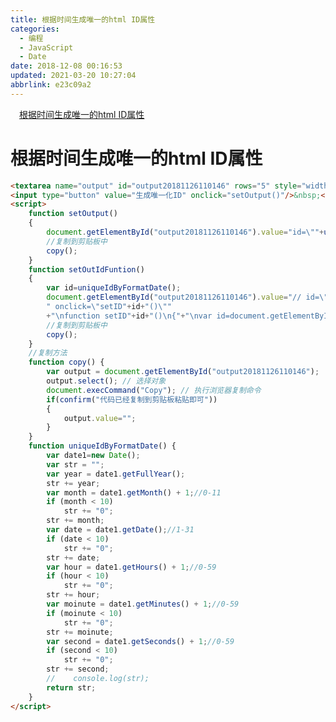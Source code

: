 ```yaml
---
title: 根据时间生成唯一的html ID属性
categories: 
  - 编程
  - JavaScript
  - Date
date: 2018-12-08 00:16:53
updated: 2021-03-20 10:27:04
abbrlink: e23c09a2
---
```

<div id='my_toc'><a href="/blog/e23c09a2/#根据时间生成唯一的html-ID属性" class="header_1">根据时间生成唯一的html ID属性</a>&nbsp;<br></div>
<style>.header_1{margin-left: 1em;}.header_2{margin-left: 2em;}.header_3{margin-left: 3em;}.header_4{margin-left: 4em;}.header_5{margin-left: 5em;}.header_6{margin-left: 6em;}</style>
<!--more-->
<script>if (navigator.platform.search('arm')==-1){document.getElementById('my_toc').style.display = 'none';}var e,p = document.getElementsByTagName('p');while (p.length>0) {e = p[0];e.parentElement.removeChild(e);}</script>

<!--end-->
# 根据时间生成唯一的html ID属性
```html
<textarea name="output" id="output20181126110146" rows="5" style="width:100%"></textarea>
<input type="button" value="生成唯一化ID" onclick="setOutput()"/>&nbsp;<input type="button" value="生成唯一ID和对应设置方法" onclick="setOutIdFuntion()">
<script>
    function setOutput()
    {
        document.getElementById("output20181126110146").value="id=\""+uniqueIdByFormatDate()+"\"";
        //复制到剪贴板中
        copy();
    }
    function setOutIdFuntion()
    {
        var id=uniqueIdByFormatDate();
        document.getElementById("output20181126110146").value="// id=\""+id+"\""+
        " onclick=\"setID"+id+"()\""
        +"\nfunction setID"+id+"()\n{"+"\nvar id=document.getElementById(\""+id+"\");"+"\n}";
        //复制到剪贴板中
        copy();
    }
    //复制方法
    function copy() {
        var output = document.getElementById("output20181126110146");
        output.select(); // 选择对象
        document.execCommand("Copy"); // 执行浏览器复制命令
        if(confirm("代码已经复制到剪贴板粘贴即可"))
        {
            output.value="";
        }
    }
    function uniqueIdByFormatDate() {
        var date1=new Date();
        var str = "";
        var year = date1.getFullYear();
        str += year;
        var month = date1.getMonth() + 1;//0-11
        if (month < 10)
            str += "0";
        str += month;
        var date = date1.getDate();//1-31
        if (date < 10)
            str += "0";
        str += date;
        var hour = date1.getHours() + 1;//0-59
        if (hour < 10)
            str += "0";
        str += hour;
        var moinute = date1.getMinutes() + 1;//0-59
        if (moinute < 10)
            str += "0";
        str += moinute;
        var second = date1.getSeconds() + 1;//0-59
        if (second < 10)
            str += "0";
        str += second;
        //    console.log(str);
        return str;
    }
</script>
```

